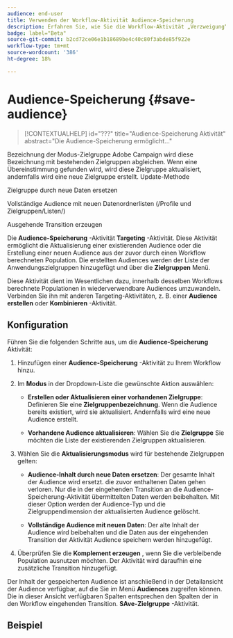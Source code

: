```yaml
---
audience: end-user
title: Verwenden der Workflow-Aktivität Audience-Speicherung
description: Erfahren Sie, wie Sie die Workflow-Aktivität „Verzweigung“ verwenden.
badge: label="Beta"
source-git-commit: b2cd72ce06e1b18689be4c40c80f3abde85f922e
workflow-type: tm+mt
source-wordcount: '386'
ht-degree: 18%

---
```



# Audience-Speicherung {#save-audience}

>[!CONTEXTUALHELP]
>id="???"
>title="Audience-Speicherung Aktivität"
>abstract="Die Audience-Speicherung ermöglicht..."

Bezeichnung der Modus-Zielgruppe Adobe Campaign wird diese Bezeichnung mit bestehenden Zielgruppen abgleichen. Wenn eine Übereinstimmung gefunden wird, wird diese Zielgruppe aktualisiert, andernfalls wird eine neue Zielgruppe erstellt.
Update-Methode

Zielgruppe durch neue Daten ersetzen

Vollständige Audience mit neuen Datenordnerlisten (/Profile und Zielgruppen/Listen/)

Ausgehende Transition erzeugen


Die **Audience-Speicherung** -Aktivität **Targeting** -Aktivität. Diese Aktivität ermöglicht die Aktualisierung einer existierenden Audience oder die Erstellung einer neuen Audience aus der zuvor durch einen Workflow berechneten Population. Die erstellten Audiences werden der Liste der Anwendungszielgruppen hinzugefügt und über die **Zielgruppen** Menü.

Diese Aktivität dient im Wesentlichen dazu, innerhalb desselben Workflows berechnete Populationen in wiederverwendbare Audiences umzuwandeln. Verbinden Sie ihn mit anderen Targeting-Aktivitäten, z. B. einer **Audience erstellen** oder **Kombinieren** -Aktivität.

## Konfiguration

Führen Sie die folgenden Schritte aus, um die **Audience-Speicherung** Aktivität:

1. Hinzufügen einer **Audience-Speicherung** -Aktivität zu Ihrem Workflow hinzu.

   <!--![](../assets/workflow-save-audience.png)-->

1. Im **Modus** in der Dropdown-Liste die gewünschte Aktion auswählen:

   * **Erstellen oder Aktualisieren einer vorhandenen Zielgruppe**: Definieren Sie eine **Zielgruppenbezeichnung**. Wenn die Audience bereits existiert, wird sie aktualisiert. Andernfalls wird eine neue Audience erstellt.

   * **Vorhandene Audience aktualisieren**: Wählen Sie die **Zielgruppe** Sie möchten die Liste der existierenden Zielgruppen aktualisieren.

1. Wählen Sie die **Aktualisierungsmodus** wird für bestehende Zielgruppen gelten:

   * **Audience-Inhalt durch neue Daten ersetzen**: Der gesamte Inhalt der Audience wird ersetzt. die zuvor enthaltenen Daten gehen verloren. Nur die in der eingehenden Transition an die Audience-Speicherung-Aktivität übermittelten Daten werden beibehalten. Mit dieser Option werden der Audience-Typ und die Zielgruppendimension der aktualisierten Audience gelöscht.

   * **Vollständige Audience mit neuen Daten**: Der alte Inhalt der Audience wird beibehalten und die Daten aus der eingehenden Transition der Aktivität Audience speichern werden hinzugefügt.

1. Überprüfen Sie die **Komplement erzeugen** , wenn Sie die verbleibende Population ausnutzen möchten. Der Aktivität wird daraufhin eine zusätzliche Transition hinzugefügt.

Der Inhalt der gespeicherten Audience ist anschließend in der Detailansicht der Audience verfügbar, auf die Sie im Menü **Audiences** zugreifen können. Die in dieser Ansicht verfügbaren Spalten entsprechen den Spalten der in den Workflow eingehenden Transition. **SAve-Zielgruppe** -Aktivität.


## Beispiel



